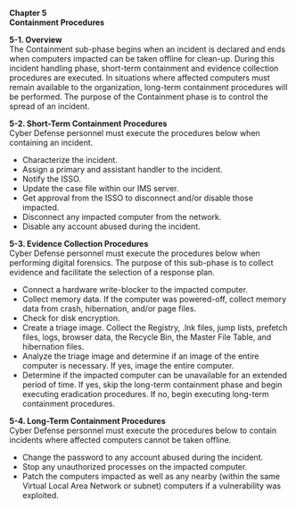 **Chapter 5**  
**Containment Procedures**

**5-1. Overview**  
The Containment sub-phase begins when an incident is declared and ends when computers impacted can be taken offline for clean-up. During this incident handling phase, short-term containment and evidence collection procedures are executed. In situations where affected computers must remain available to the organization, long-term containment procedures will be performed. The purpose of the Containment phase is to control the spread of an incident.  

**5-2. Short-Term Containment Procedures**  
Cyber Defense personnel must execute the procedures below when containing an incident.
* Characterize the incident. 
* Assign a primary and assistant handler to the incident.
* Notify the ISSO.
* Update the case file within our IMS server.
* Get approval from the ISSO to disconnect and/or disable those impacted.
* Disconnect any impacted computer from the network.
* Disable any account abused during the incident.

**5-3. Evidence Collection Procedures**  
Cyber Defense personnel must execute the procedures below when performing digital forensics. The purpose of this sub-phase is to collect evidence and facilitate the selection of a response plan.
* Connect a hardware write-blocker to the impacted computer. 
* Collect memory data. If the computer was powered-off, collect memory data from crash, hibernation, and/or page files. 
* Check for disk encryption. 
* Create a triage image. Collect the Registry, .lnk files, jump lists, prefetch files, logs, browser data, the Recycle Bin, the Master File Table, and hibernation files.  
* Analyze the triage image and determine if an image of the entire computer is necessary. If yes, image the entire computer. 
* Determine if the impacted computer can be unavailable for an extended period of time. If yes, skip the long-term containment phase and begin executing eradication procedures. If no, begin executing long-term containment procedures. 

**5-4. Long-Term Containment Procedures**  
Cyber Defense personnel must execute the procedures below to contain incidents where affected computers cannot be taken offline. 
* Change the password to any account abused during the incident. 
* Stop any unauthorized processes on the impacted computer. 
* Patch the computers impacted as well as any nearby (within the same Virtual Local Area Network or subnet) computers if a vulnerability was exploited. 
